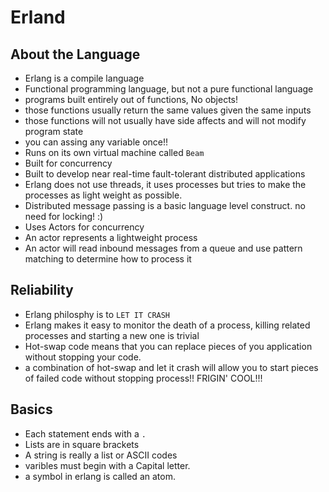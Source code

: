 # Erland

## About the Language

* Erlang is a compile language
* Functional programming language, but not a pure functional language
* programs built entirely out of functions, No objects!
* those functions usually return the same values given the same inputs
* those functions will not usually have side affects and will not modify program state
* you can assing any variable once!!
* Runs on its own virtual machine called ```Beam```
* Built for concurrency
* Built to develop near real-time fault-tolerant distributed applications
* Erlang does not use threads, it uses processes but tries to make the processes as light weight as possible.
* Distributed message passing is a basic language level construct. no need for locking! :)
* Uses Actors for concurrency
* An actor represents a lightweight process
* An actor will read inbound messages from a queue and use pattern matching to determine how to process it

## Reliability

* Erlang philosphy is to ```LET IT CRASH```
* Erlang makes it easy to monitor the death of a process, killing related processes and starting a new one is trivial
* Hot-swap code means that you can replace pieces of you application without stopping your code.
* a combination of hot-swap and let it crash will allow you to start pieces of failed code without stopping process!! FRIGIN' COOL!!!

## Basics

* Each statement ends with a ```.```
* Lists are in square brackets
* A string is really a list or ASCII codes
* varibles must begin with a Capital letter.
* a symbol in erlang is called an atom.
